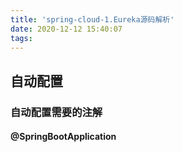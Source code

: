 ```yaml
---
title: 'spring-cloud-1.Eureka源码解析'
date: 2020-12-12 15:40:07
tags:
---
```






## 自动配置

### 自动配置需要的注解

#### @SpringBootApplication





